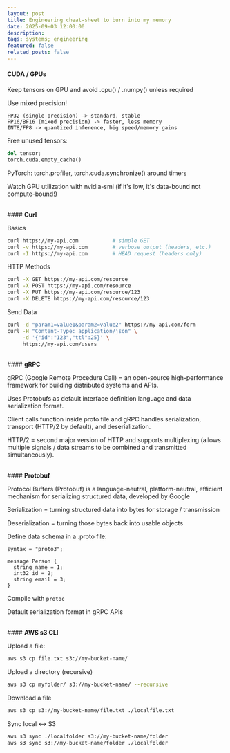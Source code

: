 ```yaml
---
layout: post
title: Engineering cheat-sheet to burn into my memory
date: 2025-09-03 12:00:00
description:
tags: systems; engineering
featured: false
related_posts: false
---
```


#### <b>CUDA / GPUs</b>

Keep tensors on GPU and avoid .cpu() / .numpy() unless required

Use mixed precision!
```
FP32 (single precision) -> standard, stable
FP16/BF16 (mixed precision) -> faster, less memory
INT8/FP8 -> quantized inference, big speed/memory gains
```

Free unused tensors:
```python
del tensor;
torch.cuda.empty_cache()
```

PyTorch: torch.profiler, torch.cuda.synchronize() around timers

Watch GPU utilization with nvidia-smi (if it's low, it's data-bound not compute-bound!)


<br>
#### <b>Curl</b>


Basics
```bash
curl https://my-api.com           # simple GET
curl -v https://my-api.com        # verbose output (headers, etc.)
curl -I https://my-api.com        # HEAD request (headers only)
```

HTTP Methods
```bash
curl -X GET https://my-api.com/resource
curl -X POST https://my-api.com/resource
curl -X PUT https://my-api.com/resource/123
curl -X DELETE https://my-api.com/resource/123
```

Send Data
```bash
curl -d "param1=value1&param2=value2" https://my-api.com/form
curl -H "Content-Type: application/json" \
     -d '{"id":"123","ttl":25}' \
     https://my-api.com/users
```



<br>
#### <b>gRPC</b>

gRPC (Google Remote Procedure Call) = an open-source high-performance framework for building distributed systems and APIs.

Uses Protobufs as default interface definition language and data serialization format.

Client calls function inside proto file and gRPC handles serialization, transport (HTTP/2 by default), and deserialization.

HTTP/2 = second major version of HTTP and supports multiplexing (allows multiple signals / data streams to be combined and transmitted simultaneously).


<br>
#### <b>Protobuf</b>

Protocol Buffers (Protobuf) is a language-neutral, platform-neutral, efficient mechanism for serializing structured data, developed by Google

Serialization = turning structured data into bytes for storage / transmission

Deserialization = turning those bytes back into usable objects

Define data schema in a .proto file:
<br>

```
syntax = "proto3";

message Person {
  string name = 1;
  int32 id = 2;
  string email = 3;
}
```

Compile with ```protoc```

Default serialization format in gRPC APIs


<br>
#### <b>AWS s3 CLI</b>

Upload a file:
```bash
aws s3 cp file.txt s3://my-bucket-name/
```

Upload a directory (recursive)
```bash
aws s3 cp myfolder/ s3://my-bucket-name/ --recursive
```

Download a file
```bash
aws s3 cp s3://my-bucket-name/file.txt ./localfile.txt
```

Sync local <-> S3
```bash
aws s3 sync ./localfolder s3://my-bucket-name/folder
aws s3 sync s3://my-bucket-name/folder ./localfolder
```

<br>




